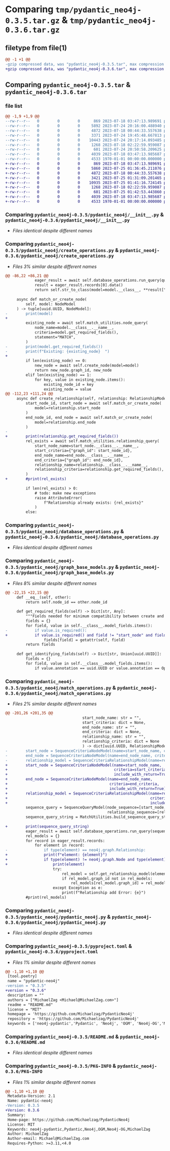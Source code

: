 # Comparing `tmp/pydantic_neo4j-0.3.5.tar.gz` & `tmp/pydantic_neo4j-0.3.6.tar.gz`

## filetype from file(1)

```diff
@@ -1 +1 @@
-gzip compressed data, was "pydantic_neo4j-0.3.5.tar", max compression
+gzip compressed data, was "pydantic_neo4j-0.3.6.tar", max compression
```

## Comparing `pydantic_neo4j-0.3.5.tar` & `pydantic_neo4j-0.3.6.tar`

### file list

```diff
@@ -1,9 +1,9 @@
--rw-r--r--   0        0        0      869 2023-07-18 03:47:13.989691 pydantic_neo4j-0.3.5/pydantic_neo4j/__init__.py
--rw-r--r--   0        0        0     5892 2023-07-24 20:16:00.488940 pydantic_neo4j-0.3.5/pydantic_neo4j/create_operations.py
--rw-r--r--   0        0        0     4872 2023-07-18 00:44:33.557638 pydantic_neo4j-0.3.5/pydantic_neo4j/database_operations.py
--rw-r--r--   0        0        0     3371 2023-07-24 19:45:48.667813 pydantic_neo4j-0.3.5/pydantic_neo4j/graph_base_models.py
--rw-r--r--   0        0        0    10443 2023-07-24 20:17:14.093485 pydantic_neo4j-0.3.5/pydantic_neo4j/match_operations.py
--rw-r--r--   0        0        0     1268 2023-07-18 02:22:59.959087 pydantic_neo4j-0.3.5/pydantic_neo4j/pydantic_neo4j.py
--rw-r--r--   0        0        0      601 2023-07-24 20:50:58.209625 pydantic_neo4j-0.3.5/pyproject.toml
--rw-r--r--   0        0        0     4039 2023-07-18 03:47:13.985687 pydantic_neo4j-0.3.5/README.md
--rw-r--r--   0        0        0     4533 1970-01-01 00:00:00.000000 pydantic_neo4j-0.3.5/PKG-INFO
+-rw-r--r--   0        0        0      869 2023-07-18 03:47:13.989691 pydantic_neo4j-0.3.6/pydantic_neo4j/__init__.py
+-rw-r--r--   0        0        0     5860 2023-07-25 01:36:45.211076 pydantic_neo4j-0.3.6/pydantic_neo4j/create_operations.py
+-rw-r--r--   0        0        0     4872 2023-07-18 00:44:33.557638 pydantic_neo4j-0.3.6/pydantic_neo4j/database_operations.py
+-rw-r--r--   0        0        0     3421 2023-07-25 01:31:09.201465 pydantic_neo4j-0.3.6/pydantic_neo4j/graph_base_models.py
+-rw-r--r--   0        0        0    10935 2023-07-25 01:41:16.724145 pydantic_neo4j-0.3.6/pydantic_neo4j/match_operations.py
+-rw-r--r--   0        0        0     1268 2023-07-18 02:22:59.959087 pydantic_neo4j-0.3.6/pydantic_neo4j/pydantic_neo4j.py
+-rw-r--r--   0        0        0      601 2023-07-25 01:42:53.443860 pydantic_neo4j-0.3.6/pyproject.toml
+-rw-r--r--   0        0        0     4039 2023-07-18 03:47:13.985687 pydantic_neo4j-0.3.6/README.md
+-rw-r--r--   0        0        0     4533 1970-01-01 00:00:00.000000 pydantic_neo4j-0.3.6/PKG-INFO
```

### Comparing `pydantic_neo4j-0.3.5/pydantic_neo4j/__init__.py` & `pydantic_neo4j-0.3.6/pydantic_neo4j/__init__.py`

 * *Files identical despite different names*

### Comparing `pydantic_neo4j-0.3.5/pydantic_neo4j/create_operations.py` & `pydantic_neo4j-0.3.6/pydantic_neo4j/create_operations.py`

 * *Files 3% similar despite different names*

```diff
@@ -86,22 +86,21 @@
             eager_result = await self.database_operations.run_query(query)
             result = eager_result.records[0].data()
             return self.str_to_class(model=model.__class__, **result["n"])
 
     async def match_or_create_node(
         self, model: NodeModel
     ) -> tuple[uuid.UUID, NodeModel]:
-        print(model)
+
         existing_node = await self.match_utilities.node_query(
             node_name=model.__class__.__name__,
             criteria=model.get_required_fields(),
             statement="MATCH",
         )
-        print(model.get_required_fields())
-        print(f"Existing: {existing_node}  ")
+
         if len(existing_node) == 0:
             new_node = await self.create_node(model=model)
             return new_node.graph_id, new_node
         elif len(existing_node) == 1:
             for key, value in existing_node.items():
                 existing_node_id = key
                 existing_node = value
@@ -112,23 +111,24 @@
     async def create_relationship(self, relationship: RelationshipModel):
         start_node_id, start_node = await self.match_or_create_node(
             model=relationship.start_node
         )
         end_node_id, end_node = await self.match_or_create_node(
             model=relationship.end_node
         )
-
+        print(relationship.get_required_fields())
         rel_exists = await self.match_utilities.relationship_query(
             start_node_name=start_node.__class__.__name__,
             start_criteria={"graph_id": start_node_id},
             end_node_name=end_node.__class__.__name__,
             end_criteria={"graph_id": end_node_id},
             relationship_name=relationship.__class__.__name__,
             relationship_criteria=relationship.get_required_fields(),
         )
+        #print(rel_exists)
 
         if len(rel_exists) > 0:
             # todo: make new exceptions
             raise AttributeError(
                 f"Relationship already exists: {rel_exists}"
             )
         else:
```

### Comparing `pydantic_neo4j-0.3.5/pydantic_neo4j/database_operations.py` & `pydantic_neo4j-0.3.6/pydantic_neo4j/database_operations.py`

 * *Files identical despite different names*

### Comparing `pydantic_neo4j-0.3.5/pydantic_neo4j/graph_base_models.py` & `pydantic_neo4j-0.3.6/pydantic_neo4j/graph_base_models.py`

 * *Files 8% similar despite different names*

```diff
@@ -22,15 +22,15 @@
     def __eq__(self, other):
         return self.node_id == other.node_id
 
     def get_required_fields(self) -> Dict[str, Any]:
         """Fields needed for minimum compatibility between create and match modules"""
         fields = {}
         for field, value in self.__class__.model_fields.items():
-            if value.is_required():
+            if value.is_required() and field != "start_node" and field != "end_node":
                 fields[field] = getattr(self, field)
         return fields
 
     def get_identifying_fields(self) -> Dict[str, Union[uuid.UUID]]:
         fields = {}
         for field, value in self.__class__.model_fields.items():
             if value.annotation == uuid.UUID or value.annotation == Optional[uuid.UUID]:
```

### Comparing `pydantic_neo4j-0.3.5/pydantic_neo4j/match_operations.py` & `pydantic_neo4j-0.3.6/pydantic_neo4j/match_operations.py`

 * *Files 2% similar despite different names*

```diff
@@ -201,26 +201,35 @@
                                  start_node_name: str = "",
                                  start_criteria: dict = None,
                                  end_node_name: str = "",
                                  end_criteria: dict = None,
                                  relationship_name: str = "",
                                  relationship_criteria: dict = None
                                  ) -> dict[uuid.UUID, RelationshipModel]:
-        start_node = SequenceCriteriaNodeModel(name=start_node_name, criteria=start_criteria, include_with_return=True)
-        end_node = SequenceCriteriaNodeModel(name=end_node_name, criteria=end_criteria, include_with_return=True)
-        relationship_model = SequenceCriteriaRelationshipModel(name=relationship_name, criteria=relationship_criteria)
+        start_node = SequenceCriteriaNodeModel(name=start_node_name,
+                                               criteria=start_criteria,
+                                               include_with_return=True)
+        end_node = SequenceCriteriaNodeModel(name=end_node_name,
+                                             criteria=end_criteria,
+                                             include_with_return=True)
+        relationship_model = SequenceCriteriaRelationshipModel(name=relationship_name,
+                                                               criteria=relationship_criteria,
+                                                               include_with_return=True)
         sequence_query = SequenceQueryModel(node_sequence=[start_node, end_node],
                                             relationship_sequence=[relationship_model])
         sequence_query_string = MatchUtilities.build_sequence_query_string(sequence_query=sequence_query,
                                                                            keyword='MATCH')
+        print(sequence_query_string)
         eager_result = await self.database_operations.run_query(sequence_query_string)
         rel_models = {}
         for record in eager_result.records:
             for element in record:
-                if type(element) == neo4j.graph.Relationship:
+                print(f"element: {element}")
+                if type(element) != neo4j.graph.Node and type(element) != neo4j.graph.Path:
+                    print(element)
                     try:
                         rel_model = self.get_relationship_model(element)
                         if rel_model.graph_id not in rel_models:
                             rel_models[rel_model.graph_id] = rel_model
                     except Exception as e:
                         print(f"Relationship add Error: {e}")
         #print(rel_models)
```

### Comparing `pydantic_neo4j-0.3.5/pydantic_neo4j/pydantic_neo4j.py` & `pydantic_neo4j-0.3.6/pydantic_neo4j/pydantic_neo4j.py`

 * *Files identical despite different names*

### Comparing `pydantic_neo4j-0.3.5/pyproject.toml` & `pydantic_neo4j-0.3.6/pyproject.toml`

 * *Files 1% similar despite different names*

```diff
@@ -1,10 +1,10 @@
 [tool.poetry]
 name = "pydantic-neo4j"
-version = "0.3.5"
+version = "0.3.6"
 description = ""
 authors = ["MichaelZag <Michael@MichaelZag.com>"]
 readme = "README.md"
 license = "MIT"
 homepage = 'https://github.com/Michaelzag/PydanticNeo4j'
 repository = 'https://github.com/Michaelzag/PydanticNeo4j'
 keywords = ['neo4j-pydantic','Pydantic', 'Neo4j', 'OGM', 'Neo4j-OG','MichaelZag']
```

### Comparing `pydantic_neo4j-0.3.5/README.md` & `pydantic_neo4j-0.3.6/README.md`

 * *Files identical despite different names*

### Comparing `pydantic_neo4j-0.3.5/PKG-INFO` & `pydantic_neo4j-0.3.6/PKG-INFO`

 * *Files 1% similar despite different names*

```diff
@@ -1,10 +1,10 @@
 Metadata-Version: 2.1
 Name: pydantic-neo4j
-Version: 0.3.5
+Version: 0.3.6
 Summary: 
 Home-page: https://github.com/Michaelzag/PydanticNeo4j
 License: MIT
 Keywords: neo4j-pydantic,Pydantic,Neo4j,OGM,Neo4j-OG,MichaelZag
 Author: MichaelZag
 Author-email: Michael@MichaelZag.com
 Requires-Python: >=3.11,<4.0
```


